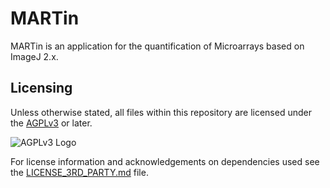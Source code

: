 # MARTin

MARTin is an application for the quantification of Microarrays based on ImageJ 2.x.

## Licensing

Unless otherwise stated, all files within this repository are licensed under the [AGPLv3](https://www.gnu.org/licenses/agpl-3.0.en.html) or later.

![AGPLv3 Logo](https://www.gnu.org/graphics/agplv3-155x51.png)

For license information and acknowledgements on dependencies used see the [LICENSE_3RD_PARTY.md](LICENSE_3RD_PARTY.md) file.

